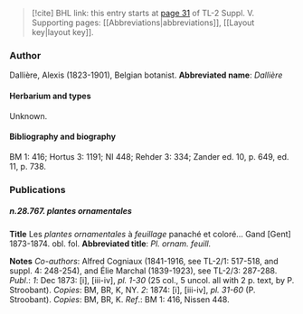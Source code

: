 > [!cite] BHL link: this entry starts at [page 31](https://www.biodiversitylibrary.org/page/33259077) of TL-2 Suppl. V.
> Supporting pages: [[Abbreviations|abbreviations]], [[Layout key|layout key]].

### Author

Dallière, Alexis (1823-1901), Belgian botanist. 
**Abbreviated name**: *Dallière*

#### Herbarium and types

Unknown.

#### Bibliography and biography

BM 1: 416; Hortus 3: 1191; NI 448; Rehder 3: 334; Zander ed. 10, p. 649, ed. 11, p. 738.

### Publications

##### n.28.767. plantes ornamentales

**Title**
Les *plantes ornamentales* à *feuillage* panaché et coloré... Gand \[Gent\] 1873-1874. obl. fol.
**Abbreviated title**: *Pl. ornam. feuill.*

**Notes**
*Co-authors*: Alfred Cogniaux (1841-1916, see TL-2/1: 517-518, and suppl. 4: 248-254), and Élie Marchal (1839-1923), see TL-2/3: 287-288.
*Publ*.: *1*: Dec 1873: \[i\], \[iii-iv\], *pl. 1-30* (25 col., 5 uncol. all with 2 p. text, by P. Stroobant).
*Copies*: BM, BR, K, NY.
*2*: 1874: \[i\], \[iii-iv\], *pl. 31-60* (P. Stroobant). *Copies*: BM, BR, K.
*Ref*.: BM 1: 416, Nissen 448.

